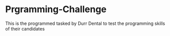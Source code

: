 # Prgramming-Challenge
This is the programmed tasked by Durr Dental to test the programming skills of their candidates

